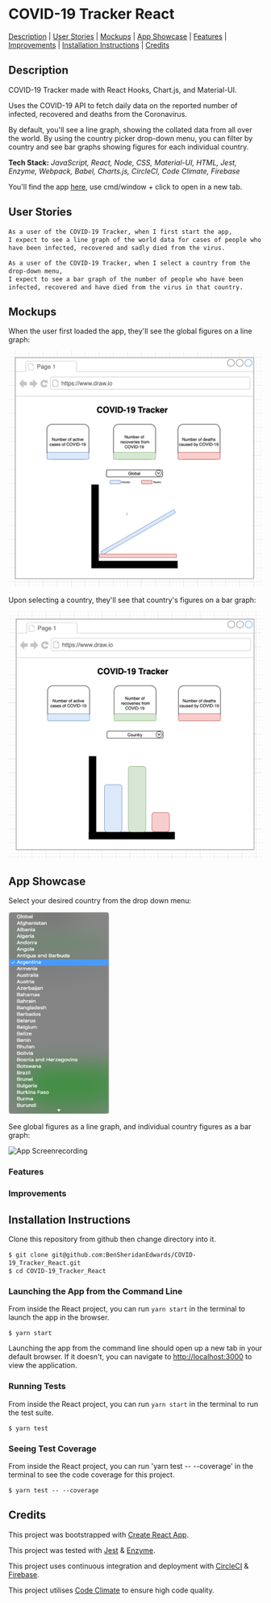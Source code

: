 # COVID-19 Tracker React

[Description](#description) | [User Stories](#user-stories) | [Mockups](#mockups) | [App Showcase](#app-showcase) | [Features](#features) | [Improvements](#improvements) | [Installation Instructions](#installation) | [Credits](#credits)

## <a name="description">Description</a>

COVID-19 Tracker made with React Hooks, Chart.js, and Material-UI.

Uses the COVID-19 API to fetch daily data on the reported number of infected, recovered and deaths from the Coronavirus. 

By default, you'll see a line graph, showing the collated data from all over the world. By using the country picker drop-down menu, you can filter by country and see bar graphs showing figures for each individual country. 

**Tech Stack:** *JavaScript, React, Node, CSS, Material-UI, HTML, Jest, Enzyme, Webpack, Babel, Charts.js, CircleCI, Code Climate, Firebase*

You'll find the app [here](https://covid-19-tracker-react.web.app/), use cmd/window + click to open in a new tab.

## <a name="user-stories">User Stories</a>

```
As a user of the COVID-19 Tracker, when I first start the app,
I expect to see a line graph of the world data for cases of people who have been infected, recovered and sadly died from the virus.
```

```
As a user of the COVID-19 Tracker, when I select a country from the drop-down menu,
I expect to see a bar graph of the number of people who have been infected, recovered and have died from the virus in that country.
```

## <a name="mockups">Mockups</a>

When the user first loaded the app, they'll see the global figures on a line graph:

<img src="https://github.com/BenSheridanEdwards/COVID-19_Tracker_React/blob/master/src/images/AppMockup-LineGraph.png" width="600" />

Upon selecting a country, they'll see that country's figures on a bar graph:

<img src="https://github.com/BenSheridanEdwards/COVID-19_Tracker_React/blob/master/src/images/AppMockup-BarGraph.png" width="600" />

## <a name="app-showcase">App Showcase</a>

Select your desired country from the drop down menu:

<img src="https://github.com/BenSheridanEdwards/COVID-19_Tracker_React/blob/master/src/images/CountryPicker.png" width="200" height="400" />

See global figures as a line graph, and individual country figures as a bar graph:

![App Screenrecording](https://github.com/BenSheridanEdwards/COVID-19_Tracker_React/blob/master/src/images/AppShowcase-COVID-19-Tracker.gif)

### <a name="features">Features</a>

### <a name="improvements">Improvements</a>

## <a name="installation">Installation Instructions</a>

Clone this repository from github then change directory into it.

```
$ git clone git@github.com:BenSheridanEdwards/COVID-19_Tracker_React.git
$ cd COVID-19_Tracker_React
```

### Launching the App from the Command Line

From inside the React project, you can run `yarn start` in the terminal to launch the app in the browser.

```
$ yarn start
```

Launching the app from the command line should open up a new tab in your default browser. If it doesn't, you can navigate to [http://localhost:3000](http://localhost:3000) to view the application.

### Running Tests

From inside the React project, you can run `yarn start` in the terminal to run the test suite. 

```
$ yarn test
```

### Seeing Test Coverage

From inside the React project, you can run 'yarn test -- --coverage' in the terminal to see the code coverage for this project.

```
$ yarn test -- --coverage
```

## <a name="credits">Credits</a>

This project was bootstrapped with [Create React App](https://github.com/facebook/create-react-app).

This project was tested with [Jest](https://jestjs.io/) & [Enzyme](https://enzymejs.github.io/enzyme/). 

This project uses continuous integration and deployment with [CircleCI](https://circleci.com/) & [Firebase](https://firebase.google.com/).

This project utilises [Code Climate](https://codeclimate.com/) to ensure high code quality.
